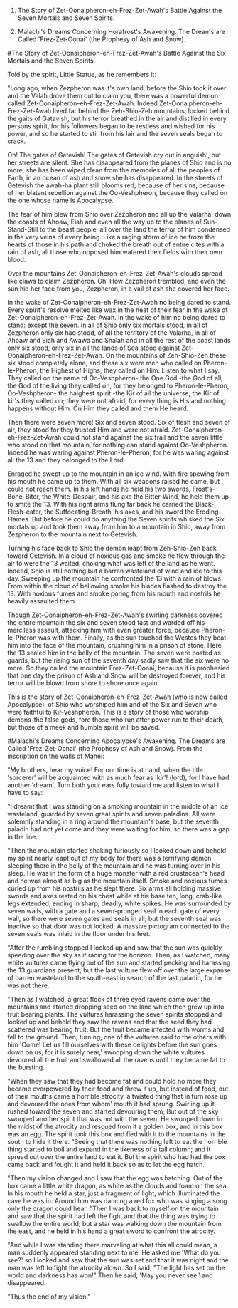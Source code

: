 
1. The Story of Zet-Oonaipheron-eh-Frez-Zet-Awah's Battle Against the Seven Mortals and Seven Spirits.

2. Malachi's Dreams Concerning Horafrost's Awakening. The Dreams are Called 'Frez-Zet-Oonai' (the Prophesy of Ash and Snow).


#The Story of Zet-Oonaipheron-eh-Frez-Zet-Awah's Battle Against the Six Mortals and the Seven Spirits.

Told by the spirit, Little Statue, as he remembers it:

"Long ago, when Zezpheron was it's own land, before the Shio took it over and the Valah drove them out to claim you, there was a powerful demon called Zet-Oonaipheron-eh-Frez-Zet-Awah.
Indeed Zet-Oonaipheron-eh-Frez-Zet-Awah lived far behind the Zeh-Shio-Zeh mountains, locked behind the gaits of Gatavish, but his terror breathed in the air and distilled in every persons spirit, for his followers began to be restless and wished for his power, and so he started to stir from his lair and the seven seals began to crack.

Oh! The gates of Getevish! The gates of Getevish cry out in anguish!, but her streets are silent. She has disappeared from the planes of Shio and is no more, she has been wiped clean from the memories of all the peoples of Earth, in an ocean of ash and snow she has disappeared. In the streets of Getevish the awah-ha plant still blooms red; because of her sins, because of her blatant rebellion against the Oo-Veshpheron, because they called on the one whose name is Apocalypse.


 The fear of him blew from Shio over Zezpheron and all up the Valarha, down the coasts of Ahoaw, Eiah and even all the way up to the planes of Sun-Stand-Still to the beast people, all over the land the terror of him condensed in the very veins of every being.
Like a raging storm of ice he froze the hearts of those in his path and choked the breath out of entire cites with a rain of ash, all those who opposed him watered their fields with their own blood.

Over the mountains Zet-Oonaipheron-eh-Frez-Zet-Awah's clouds spread like claws to claim Zezpheron. Oh! How Zezpheron trembled, and even the sun hid her face from you, Zezpheron, in a vail of ash she covered her face.

In the wake of Zet-Oonaipheron-eh-Frez-Zet-Awah no being dared to stand. Every spirit's resolve melted like wax in the heat of their fear in the wake of Zet-Oonaipheron-eh-Frez-Zet-Awah. In the wake of him no being dared to stand: except the seven.
In all of Shio only six mortals stood, in all of Zezpheron only six had stood, of all the territory of the Valarha, in all of Ahoaw and Eiah and Awawa and Shalah and in all the rest of the coast lands only six stood, only six in all the lands of Sea stood against Zet-Oonaipheron-eh-Frez-Zet-Awah. On the mountains of Zeh-Shio-Zeh these six stood completely alone, and these six were men who called on Pheron-Ie-Pheron, the Highest of Highs, they called on Him.
Listen to what I say.
They called on the name of Oo-Veshpheron- the One God -the God of all, the God of the living they called on, for they belonged to Pheron-Ie-Pheron, Oo-Veshpheron- the haighest spirit -the Kir of all the universe, the Kir of kir's they called on; they were not afraid, for every thing is His and nothing happens without Him.
On Him they called and them He heard.

Then there were seven more!
Six and seven stood. Six of flesh and seven of air, they stood for they trusted Him and were not afraid. 
Zet-Oonaipheron-eh-Frez-Zet-Awah could not stand against the six frail and the seven little who stood on that mountain, for nothing can stand against Oo-Veshpheron. Indeed he was waring against Pheron-Ie-Pheron, for he was waring against all the 13 and they belonged to the Lord.

Enraged he swept up to the mountain in an ice wind. With fire spewing from his mouth he came up to them. With all six weapons raised he came, but could not reach them.
In his left hands he held his two swords, Frost's-Bone-Biter, the White-Despair, and his axe the Bitter-Wind, he held them up to smite the 13. With his right arms flung far back he carried the Black-Flesh-eater, the Suffocating-Breath, his axes, and his sword the Eroding-Flames. But before he could do anything the Seven spirits whisked the Six mortals up and took them away from him to a mountain in Shio, away from Zezpheron to the mountain next to Getevish.

Turning his face back to Shio the demon leapt from Zeh-Shio-Zeh back toward Getevish. In a cloud of noxious gas and smoke he flew through the air to were the 13 waited, choking what was left of the land as he went. Indeed, Shio is still nothing but a barren wasteland of wind and ice to this day.
Sweeping up the mountain he confronted the 13 with a rain of blows. From within the cloud of bellowing smoke his blades flashed to destroy the 13. With noxious fumes and smoke poring from his mouth and nostrils he heavily assaulted them.

Though Zet-Oonaipheron-eh-Frez-Zet-Awah's swirling darkness covered the entire mountain the six and seven stood fast and warded off his merciless assault, attacking him with even greater force, because Pheron-Ie-Pheron was with them. 
Finally, as the sun touched the Westes they beat him into the face of the mountain, crushing him in a prison of stone. Here the 13 sealed him in the belly of the mountain. The seven were posted as guards, but the rising sun of the seventh day sadly saw that the six were no more.
So they called the mountain Frez-Zet-Oonai, because it is prophesied that one day the prison of Ash and Snow will be destroyed forever, and his terror will be blown from shore to shore once again.

This is the story of Zet-Oonaipheron-eh-Frez-Zet-Awah (who is now called Apocalypse), of Shio who worshiped him and of the Six and Seven who were faithful to Kir-Veshpheron.
This is a story of those who worship demons-the false gods, fore those who run after power run to their death, but those of a meek and humble spirit will be saved.


#Malachi's Dreams Concerning Apocalypse's Awakening.
The Dreams are Called 'Frez-Zet-Oonai' (the Prophesy of Ash and Snow).
From the inscription on the walls of Mahei:

"My brothers, hear my voice! For our time is at hand, when the title 'sorcerer' will be acquainted with as much fear as 'kir'! (lord), for I have had another 'dream'. Turn both your ears fully toward me and listen to what I have to say:

"I dreamt that I was standing on a smoking mountain in the middle of an ice wasteland, guarded by seven great spirits and seven paladins. All were solemnly standing in a ring around the mountain's base, but the seventh paladin had not yet come and they were waiting for him; so there was a gap in the line. 

"Then the mountain started shaking furiously so I looked down and behold my spirit nearly leapt out of my body for there was a terrifying demon sleeping there in the belly of the mountain and he was turning over in his sleep. He was in the form of a huge monster with a red crustacean's head and he was almost as big as the mountain itself. Smoke and noxious fumes curled up from his nostrils as he slept there. Six arms all holding massive swords and axes rested on his chest while at his base ten, long, crab-like legs extended, ending in sharp, deadly, white spikes.
He was surrounded by seven walls, with a gate and a seven-pronged seal in each gate of every wall, so there were seven gates and seals in all; but the seventh seal was inactive so that door was not locked. A massive pictogram connected to the seven seals was inlaid in the floor under his feet.

"After the rumbling stopped I looked up and saw that the sun was quickly speeding over the sky as if racing for the horizon. Then, as I watched, many white vultures came flying out of the sun and started pecking and harassing the 13 guardians present; but the last vulture flew off over the large expanse of barren wasteland to the south-east in search of the last paladin, for he was not there.

"Then as I watched, a great flock of three eyed ravens came over the mountains and started dropping seed on the land which then grew up into fruit bearing plants.
The vultures harassing the seven spirits stopped and looked up and behold they saw the ravens and that the seed they had scattered was bearing fruit. But the fruit became infected with worms and fell to the ground. Then, turning, one of the vultures said to the others with him 'Come! Let us fill ourselves with these delights before the sun goes down on us, for it is surely near,' swooping down the white vultures devoured all the fruit and swallowed all the ravens until they became fat to the bursting.

"When they saw that they had become fat and could hold no more they became overpowered by their food and threw it up, but instead of food, out of their mouths came a horrible atrocity, a twisted thing that in turn rose up and devoured the ones from whom' mouth it had sprung. Swirling up it rushed toward the seven and started devouring them; But out of the sky swooped another spirit that was not with the seven. He swooped down in the midst of the atrocity and rescued from it a golden box, and in this box was an egg. The spirit took this box and fled with it to the mountains in the south to hide it there.
"Seeing that there was nothing left to eat the horrible thing started to boil and expand in the likeness of a tall column; and it spread out over the entire land to eat it. But the spirit who had had the box came back and fought it and held it back so as to let the egg hatch.

"Then my vision changed and I saw that the egg was hatching. Out of the box came a little white dragon, as white as the clouds and foam on the sea. In his mouth he held a star, just a fragment of light, which illuminated the cave he was in. Around him was dancing a red fox who was singing a song only the dragon could hear.
"Then I was back to myself on the mountain and saw that the spirit had left the fight and that the thing was trying to swallow the entire world; but a star was walking down the mountain from the east, and he held in his hand a great sword to confront the atrocity.

"And while I was standing there marveling at what this all could mean, a man suddenly appeared standing next to me. He asked me 'What do you see?' so I looked and saw that the sun was set and that it was night and the man was left to fight the atrocity alown. So I said, "The light has set on the world and darkness has won!"
Then he said, 'May you never see.' and disappeared.

"Thus the end of my vision."

